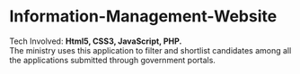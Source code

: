 # Information-Management-Website



Tech Involved: **Html5, CSS3, JavaScript, PHP.** <br>
The ministry uses this application to filter and shortlist candidates among all the applications submitted
through government portals.
